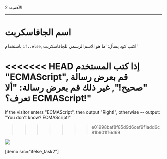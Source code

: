 الأهمية: 2

---

# اسم الجافاسكربت

باستخدام `if..else`, اكتب كود يسأل: 'ما هو الاسم الرسمي للجافاسكربت'

<<<<<<< HEAD
إذا كتب المستخدم "ECMAScript", قم بعرض رسالة "صحيح!", غير ذلك قم بعرض رسالة: "ألا تعرف؟ ECMAScript!"
=======
If the visitor enters "ECMAScript", then output "Right!", otherwise -- output: "You don't know? ECMAScript!"
>>>>>>> e01998baf8f85d9d6cef9f1add6c81b901f16d69

![](ifelse_task2.svg)

[demo src="ifelse_task2"]
